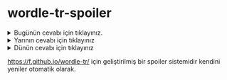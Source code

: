 # wordle-tr-spoiler

<details>
  <summary>Bugünün cevabı için tıklayınız.</summary>
  <br>
    <b> açlık </b>
</details>

<details>
  <summary>Yarının cevabı için tıklayınız</summary>
  <br>
   <b> bamya </b>
</details>

<details>
  <summary>Dünün cevabı için tıklayınız </summary>
  <br>
  <b> özgür </b>
</details>

https://f.github.io/wordle-tr/ için geliştirilmiş bir spoiler sistemidir kendini yeniler otomatik olarak.

